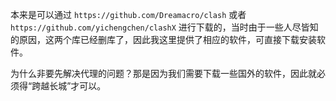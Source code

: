 本来是可以通过 `https://github.com/Dreamacro/clash` 或者 `https://github.com/yichengchen/clashX` 进行下载的，当时由于一些人尽皆知的原因，这两个库已经删库了，因此我这里提供了相应的软件，可直接下载安装软件。

为什么非要先解决代理的问题？那是因为我们需要下载一些国外的软件，因此就必须得“跨越长城”才可以。